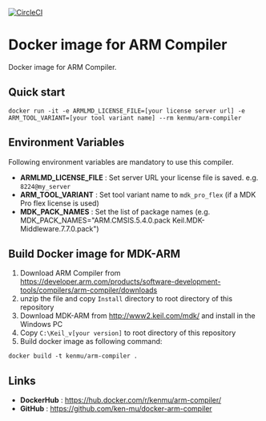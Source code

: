 [![CircleCI](https://circleci.com/gh/ken-mu/docker-arm-compiler.svg?style=svg)](https://circleci.com/gh/ken-mu/docker-arm-compiler)

# Docker image for ARM Compiler
Docker image for ARM Compiler.

## Quick start

```
docker run -it -e ARMLMD_LICENSE_FILE=[your license server url] -e ARM_TOOL_VARIANT=[your tool variant name] --rm kenmu/arm-compiler
```

## Environment Variables

Following environment variables are mandatory to use this compiler.

* **ARMLMD_LICENSE_FILE** : Set server URL your license file is saved. e.g. `8224@my_server`
* **ARM_TOOL_VARIANT** : Set tool variant name to `mdk_pro_flex` (if a MDK Pro flex license is used)
* **MDK_PACK_NAMES** : Set the list of package names (e.g. MDK_PACK_NAMES="ARM.CMSIS.5.4.0.pack Keil.MDK-Middleware.7.7.0.pack")

## Build Docker image for MDK-ARM

1. Download ARM Compiler from https://developer.arm.com/products/software-development-tools/compilers/arm-compiler/downloads
2. unzip the file and copy `Install` directory to root directory of this repository
3. Download MDK-ARM from http://www2.keil.com/mdk/ and install in the Windows PC
4. Copy `C:\Keil_v[your version]` to root directory of this repository
5. Build docker image as following command:
```
docker build -t kenmu/arm-compiler .
```

## Links

* **DockerHub** : https://hub.docker.com/r/kenmu/arm-compiler/
* **GitHub** : https://github.com/ken-mu/docker-arm-compiler
